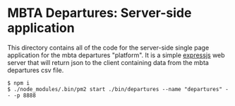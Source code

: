 # MBTA Departures: Server-side application

This directory contains all of the code for the server-side single page application for the mbta departures "platform". It is a simple [expressjs](http://expressjs.com/) web server that will return json to the client containing data from the mbta departures csv file.

```
$ npm i
$ ./node_modules/.bin/pm2 start ./bin/departures --name "departures" -- -p 8888
```
